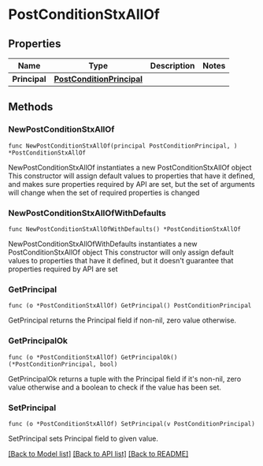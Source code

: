 # PostConditionStxAllOf

## Properties

Name | Type | Description | Notes
------------ | ------------- | ------------- | -------------
**Principal** | [**PostConditionPrincipal**](PostConditionPrincipal.md) |  | 

## Methods

### NewPostConditionStxAllOf

`func NewPostConditionStxAllOf(principal PostConditionPrincipal, ) *PostConditionStxAllOf`

NewPostConditionStxAllOf instantiates a new PostConditionStxAllOf object
This constructor will assign default values to properties that have it defined,
and makes sure properties required by API are set, but the set of arguments
will change when the set of required properties is changed

### NewPostConditionStxAllOfWithDefaults

`func NewPostConditionStxAllOfWithDefaults() *PostConditionStxAllOf`

NewPostConditionStxAllOfWithDefaults instantiates a new PostConditionStxAllOf object
This constructor will only assign default values to properties that have it defined,
but it doesn't guarantee that properties required by API are set

### GetPrincipal

`func (o *PostConditionStxAllOf) GetPrincipal() PostConditionPrincipal`

GetPrincipal returns the Principal field if non-nil, zero value otherwise.

### GetPrincipalOk

`func (o *PostConditionStxAllOf) GetPrincipalOk() (*PostConditionPrincipal, bool)`

GetPrincipalOk returns a tuple with the Principal field if it's non-nil, zero value otherwise
and a boolean to check if the value has been set.

### SetPrincipal

`func (o *PostConditionStxAllOf) SetPrincipal(v PostConditionPrincipal)`

SetPrincipal sets Principal field to given value.



[[Back to Model list]](../README.md#documentation-for-models) [[Back to API list]](../README.md#documentation-for-api-endpoints) [[Back to README]](../README.md)


